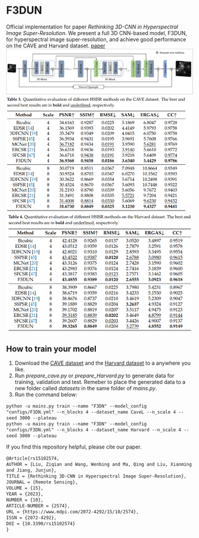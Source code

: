 # F3DUN
Official implementation for paper *Rethinking 3D-CNN in Hyperspectral Image Super-Resolution*. We present a full 3D CNN-based model, F3DUN, for hyperspectral image super-resolution, and achieve good performance on the CAVE and Harvard dataset.
[paper](https://www.mdpi.com/2072-4292/15/10/2574)
![The proposed Full 3D U-Net](https://github.com/SoHardToMakeAName/F3DUN/blob/main/figs/arch.PNG)
![Results on the CAVE dataset](https://github.com/SoHardToMakeAName/F3DUN/blob/main/figs/cave.PNG)
![Results on the Harvard dataset](https://github.com/SoHardToMakeAName/F3DUN/blob/main/figs/harvard.PNG)
## How to train your model
1. Download the [CAVE dataset](https://www.cs.columbia.edu/CAVE/databases/multispectral) and the [Harvard dataset](http://vision.seas.harvard.edu/hyperspec/index.html) to a anywhere you like.
2. Run *prepare_cave.py* or *prepare_Harvard.py* to generate data for training, validation and test. Remeber to place the generated data to a new folder called *datasets* in the same folder of *mains.py*.
3. Run the command below:
```
python -u mains.py train --name "F3DN" --model_config "configs/F3DN.yml" --n_blocks 4 --dataset_name CaveL --n_scale 4 --seed 3000 --plateau
python -u mains.py train --name "F3DN" --model_config "configs/F3DN.yml" --n_blocks 4 --dataset_name Harvard --n_scale 4 --seed 3000 --plateau
```
If you find this repository helpful, please cite our paper.
```
@Article{rs15102574,
AUTHOR = {Liu, Ziqian and Wang, Wenbing and Ma, Qing and Liu, Xianming and Jiang, Junjun},
TITLE = {Rethinking 3D-CNN in Hyperspectral Image Super-Resolution},
JOURNAL = {Remote Sensing},
VOLUME = {15},
YEAR = {2023},
NUMBER = {10},
ARTICLE-NUMBER = {2574},
URL = {https://www.mdpi.com/2072-4292/15/10/2574},
ISSN = {2072-4292},
DOI = {10.3390/rs15102574}
}
```
